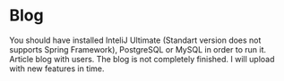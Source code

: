 # Blog
You should have installed InteliJ Ultimate (Standart version does not supports Spring Framework), PostgreSQL or MySQL in order to run it.
Article blog with users. 
The blog is not completely finished.
I will upload with new features in time. 
